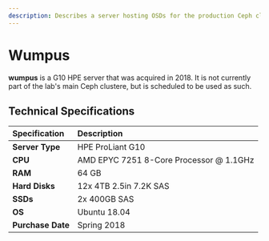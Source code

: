 ```yaml
---
description: Describes a server hosting OSDs for the production Ceph cluster.
---
```


# Wumpus

**wumpus** is a G10 HPE server that was acquired in 2018. It is not currently part of the lab's main Ceph clustere, but is scheduled to be used as such.

## Technical Specifications

| **Specification** | Description |
| :--- | :--- |
| **Server Type** | HPE ProLiant G10 |
| **CPU** | AMD EPYC 7251 8-Core Processor @ 1.1GHz |
| **RAM** | 64 GB |
| **Hard Disks** | 12x 4TB 2.5in 7.2K SAS |
| **SSDs** | 2x 400GB SAS |
| **OS** | Ubuntu 18.04 |
| **Purchase Date** | Spring 2018 |

